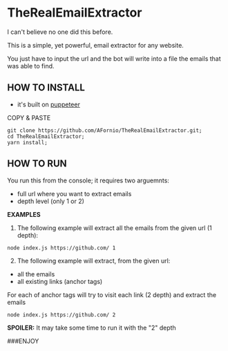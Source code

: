 # TheRealEmailExtractor

I can't believe no one did this before. 

This is a simple, yet powerful, email extractor for any website. 

You just have to input the url and the bot will write into a file the emails that was able to find.


## HOW TO INSTALL

* it's built on [puppeteer](https://github.com/puppeteer/puppeteer)


COPY & PASTE
```
git clone https://github.com/AFornio/TheRealEmailExtractor.git;
cd TheRealEmailExtractor;
yarn install;
```

## HOW TO RUN

You run this from the console; it requires two arguemnts:
- full url where you want to extract emails
- depth level (only 1 or 2)


**EXAMPLES**

1. The following example will extract all the emails from the given url (1 depth):
```
node index.js https://github.com/ 1
```

2. The following example will extract, from the given url:
- all the emails
- all existing links (anchor tags)

For each of anchor tags will try to visit each link (2 depth) and extract the emails
```
node index.js https://github.com/ 2
```
**SPOILER:** It may take some time to run it with the "2" depth

###ENJOY

